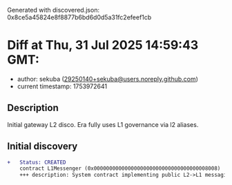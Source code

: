 Generated with discovered.json: 0x8ce5a45824e8f8877b6bd6d0d5a31fc2efeef1cb

# Diff at Thu, 31 Jul 2025 14:59:43 GMT:

- author: sekuba (<29250140+sekuba@users.noreply.github.com>)
- current timestamp: 1753972641

## Description

Initial gateway L2 disco. Era fully uses L1 governance via l2 aliases.

## Initial discovery

```diff
+   Status: CREATED
    contract L1Messenger (0x0000000000000000000000000000000000008008)
    +++ description: System contract implementing public L2->L1 messaging functionality. Part of the canonical bridge.
```
